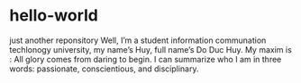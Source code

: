 # hello-world
just another reponsitory
Well, I’m a student information communation techlonogy university, my name’s Huy, full name’s Do Duc Huy.
My maxim is : All glory comes from daring to begin.
I can summarize who I am in three words: passionate, conscientious, and disciplinary.
